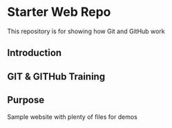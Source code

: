# Starter Web Repo

This repository is for showing how Git and GitHub work

## Introduction

## GIT & GITHub Training

## Purpose

Sample website with plenty of files for demos
